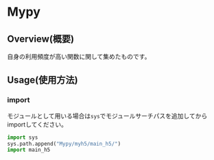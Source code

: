# Mypy

## Overview(概要)
自身の利用頻度が高い関数に関して集めたものです。


## Usage(使用方法)

### import

モジュールとして用いる場合は`sys`でモジュールサーチパスを追加してからimportしてください。

```python
import sys
sys.path.append("Mypy/myh5/main_h5/")
import main_h5
```



